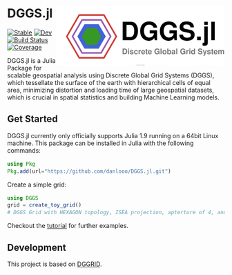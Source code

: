 # DGGS.jl <img src="docs/src/assets/logo.drawio.svg" align="right" height="138" />

[![Stable](https://img.shields.io/badge/docs-stable-blue.svg)](https://danlooo.github.io/DGGS.jl/stable/)
[![Dev](https://img.shields.io/badge/docs-dev-blue.svg)](https://danlooo.github.io/DGGS.jl/dev/)
[![Build Status](https://github.com/danlooo/DGGS.jl/actions/workflows/CI.yml/badge.svg?branch=main)](https://github.com/danlooo/DGGS.jl/actions/workflows/CI.yml?query=branch%3Amain)
[![Coverage](https://codecov.io/gh/danlooo/DGGS.jl/branch/main/graph/badge.svg)](https://codecov.io/gh/danlooo/DGGS.jl)

DGGS.jl is a Julia Package for scalable geospatial analysis using Discrete Global Grid Systems (DGGS), which tessellate the surface of the earth with hierarchical cells of equal area, minimizing distortion and loading time of large geospatial datasets, which is crucial in spatial statistics and building Machine Learning models.

## Get Started

DGGS.jl currently only officially supports Julia 1.9 running on a 64bit Linux machine.
This package can be installed in Julia with the following commands:

```Julia
using Pkg
Pkg.add(url="https://github.com/danlooo/DGGS.jl.git")
```

Create a simple grid:

```julia
using DGGS
grid = create_toy_grid()
# DGGS Grid with HEXAGON topology, ISEA projection, apterture of 4, and 642 cells
```

Checkout the [tutorial](https://danlooo.github.io/DGGS.jl/dev/tutorial/) for further examples.

## Development

This project is based on [DGGRID](https://github.com/sahrk/DGGRID).